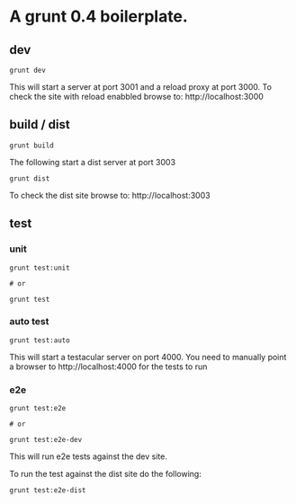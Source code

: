 # A grunt 0.4 boilerplate.

## dev

```
grunt dev 
```

This will start a server at port 3001 and a reload proxy at port 3000.
To check the site with reload enabbled browse to: http://localhost:3000

## build / dist

```
grunt build
```

The following start a dist server at port 3003 

```
grunt dist
```

To check the dist site browse to: http://localhost:3003


## test

### unit 

```
grunt test:unit 

# or

grunt test
```

### auto test

```
grunt test:auto 
```

This will start a testacular server on port 4000. You need to manually
point a browser to http://localhost:4000 for the tests to run

### e2e

```
grunt test:e2e 

# or

grunt test:e2e-dev
```

This will run e2e tests against the dev site.

To run the test against the dist site do the following:

```
grunt test:e2e-dist
```

